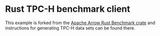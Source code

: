 # Rust TPC-H benchmark client

This example is forked from the 
[Apache Arrow Rust Benchmark crate](https://github.com/apache/arrow/tree/master/rust/benchmarks) and instructions for
generating TPC-H data sets can be found there.

